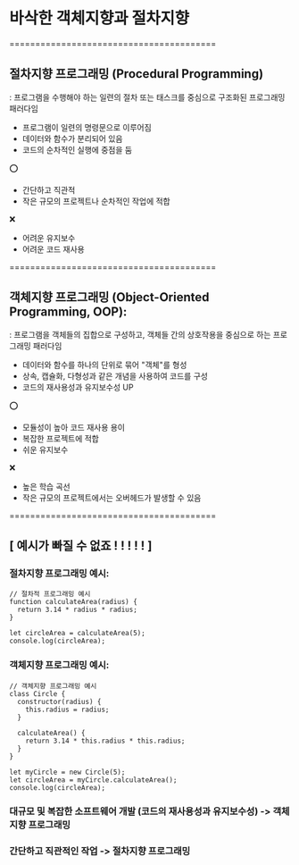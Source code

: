 # 바삭한 객체지향과 절차지향

========================================

## 절차지향 프로그래밍 (Procedural Programming)
: 프로그램을 수행해야 하는 일련의 절차 또는 태스크를 중심으로 구조화된 프로그래밍 패러다임


- 프로그램이 일련의 명령문으로 이루어짐
- 데이터와 함수가 분리되어 있음
- 코드의 순차적인 실행에 중점을 둠

⭕
- 간단하고 직관적
- 작은 규모의 프로젝트나 순차적인 작업에 적합

❌
- 어려운 유지보수
- 어려운 코드 재사용


========================================


## 객체지향 프로그래밍 (Object-Oriented Programming, OOP):
: 프로그램을 객체들의 집합으로 구성하고, 객체들 간의 상호작용을 중심으로 하는 프로그래밍 패러다임


- 데이터와 함수를 하나의 단위로 묶어 "객체"를 형성
- 상속, 캡슐화, 다형성과 같은 개념을 사용하여 코드를 구성
- 코드의 재사용성과 유지보수성 UP
  
⭕
- 모듈성이 높아 코드 재사용 용이
- 복잡한 프로젝트에 적합
- 쉬운 유지보수

❌
- 높은 학습 곡선
- 작은 규모의 프로젝트에서는 오버헤드가 발생할 수 있음


========================================


## [ 예시가 빠질 수 없죠 ! ! ! ! ! ]


### 절차지향 프로그래밍 예시:

```
// 절차적 프로그래밍 예시
function calculateArea(radius) {
  return 3.14 * radius * radius;
}

let circleArea = calculateArea(5);
console.log(circleArea);
```


### 객체지향 프로그래밍 예시:

```
// 객체지향 프로그래밍 예시
class Circle {
  constructor(radius) {
    this.radius = radius;
  }

  calculateArea() {
    return 3.14 * this.radius * this.radius;
  }
}

let myCircle = new Circle(5);
let circleArea = myCircle.calculateArea();
console.log(circleArea);

```


### 대규모 및 복잡한 소프트웨어 개발 (코드의 재사용성과 유지보수성) -> 객체지향 프로그래밍
### 간단하고 직관적인 작업 -> 절차지향 프로그래밍